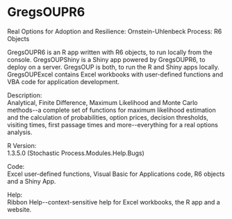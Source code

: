 # GregsOUPR6
Real Options for Adoption and Resilience:  Ornstein-Uhlenbeck Process:  R6 Objects

GregsOUPR6 is an R app written with R6 objects, to run locally from the console.
GregsOUPShiny is a Shiny app powered by GregsOUPR6, to deploy on a server.
GregsOUP is both, to run the R and Shiny apps locally.
GregsOUPExcel contains Excel workbooks with user-defined functions and VBA code for application development.

Description:<br>
Analytical, Finite Difference, Maximum Likelihood and Monte Carlo methods--a complete set of functions for maximum likelihood estimation and the calculation of probabilities, option prices, decision thresholds, visiting times, first passage times and more--everything for a real options analysis.

R Version:<br>
1.3.5.0 (Stochastic Process.Modules.Help.Bugs)

Code:<br>
Excel user-defined functions, Visual Basic for Applications code, R6 objects and a Shiny App.

Help:<br>
Ribbon Help--context-sensitive help for Excel workbooks, the R app and a website.
